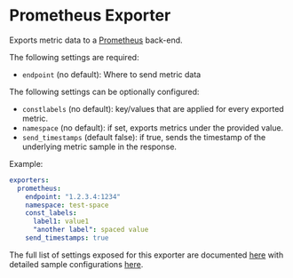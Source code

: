 # Prometheus Exporter

Exports metric data to a [Prometheus](https://prometheus.io/) back-end.

The following settings are required:

- `endpoint` (no default): Where to send metric data

The following settings can be optionally configured:

- `constlabels` (no default): key/values that are applied for every exported metric.
- `namespace` (no default): if set, exports metrics under the provided value.
- `send_timestamps` (default false): if true, sends the timestamp of the underlying
  metric sample in the response.

Example:

```yaml
exporters:
  prometheus:
    endpoint: "1.2.3.4:1234"
    namespace: test-space
    const_labels:
      label1: value1
      "another label": spaced value
    send_timestamps: true
```

The full list of settings exposed for this exporter are documented [here](./config.go)
with detailed sample configurations [here](./testdata/config.yaml).
